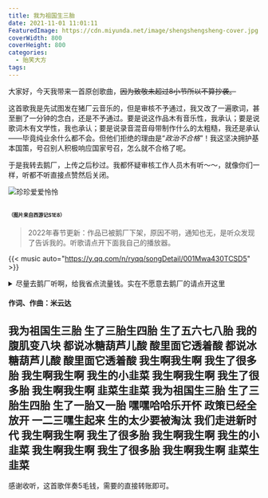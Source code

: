 ```yaml
---
title: 我为祖国生三胎
date: 2021-11-01 11:01:11
FeaturedImage: https://cdn.miyunda.net/image/shengshengsheng-cover.jpg
coverWidth: 800
coverHeight: 800
categories:
  - 贻笑大方
tags:
---
```



大家好，今天我带来一首原创歌曲，~~因为致敬未超过8小节所以不算抄袭。~~
<!-- more -->

这首歌我是先试图发在猪厂云音乐的，但是审核不予通过，我又改了一遍歌词，甚至删了一分钟的念白，还是不予通过。要是说这作品木有音乐性，我承认；要是说歌词木有文学性，我也承认；要是说录音混音母带制作什么的太粗糙，我还是承认——毕竟纯业余什么都不会。但他们拒绝的理由是“*政治不合格*”！我这坚决拥护基本国策，号召别人积极响应国家号召，怎么就不合格了呢。

于是我转去鹅厂，上传之后秒过。我都怀疑审核工作人员木有听～～，就像你们一样，听都不听直接点赞然后关闭。

![珍珍爱爱怜怜](https://cdn.miyunda.net/image/shengshengsheng.jpg)

<font size=1>（图片来自西游记S1E8）</font>
---
> 2022年春节更新：作品已被鹅厂下架，原因不明，通知也无，是听众发现了告诉我的。听歌请点开下面我自己的播放器。

{{< music auto="https://y.qq.com/n/ryqq/songDetail/001Mwa430TCSD5" >}}

<details>
<summary>尽量去鹅厂听啊，给我省点流量钱。实在不愿意去鹅厂的请点开这里</summary>

{{< music
url="https://cdn.miyunda.net/mp3/shengshengsheng.mp3"
name=“我为祖国生三胎”
artist=“米云达”
cover="https://cdn.miyunda.net/image/shengshengsheng-cover.jpg" >}}

</details>

#### 作词、作曲：米云达

我为祖国生三胎
生了三胎生四胎
生了五六七八胎
我的腹肌变八块
都说冰糖葫芦儿酸
酸里面它透着酸
都说冰糖葫芦儿酸
酸里面它透着酸
我生啊我生啊
我生了很多胎
我生啊我生啊
我生的小韭菜
我生啊我生啊
我生了很多胎
我生啊我生啊
韭菜生韭菜
我为祖国生三胎
生了三胎生四胎
生了一胎又一胎
嘿嘿哈哈乐开怀
政策已经全放开
一二三嘿生起来
生的太少要被淘汰
我们走进新时代
我生啊我生啊
我生了很多胎
我生啊我生啊
我生的小韭菜
我生啊我生啊
我生了很多胎
我生啊我生啊
韭菜生韭菜
---

感谢收听，这首歌伴奏5毛钱，需要的直接转账即可。